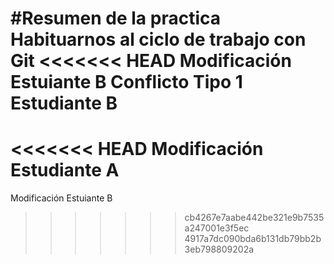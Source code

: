 #Resumen de la practica
Habituarnos al ciclo de trabajo con Git
<<<<<<< HEAD
Modificación Estuiante B
Conflicto Tipo 1 Estudiante B
=======
<<<<<<< HEAD
Modificación Estudiante A
=======
Modificación Estuiante B
>>>>>>> cb4267e7aabe442be321e9b7535a247001e3f5ec
>>>>>>> 4917a7dc090bda6b131db79bb2b3eb798809202a
